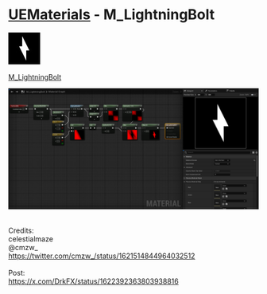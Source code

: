 # <a href="..">UEMaterials</a> - M_LightningBolt
<img src="M_LightningBolt_00.jpeg" width="64px" /><br/>

<a href="../M_LightningBolt.uasset">M_LightningBolt</a><br/>

<img src="M_LightningBolt_01.png" width="640px" /><br/>


<br/>
Credits:<br/>
celestialmaze<br/>
@cmzw_<br/>
<a href="https://twitter.com/cmzw_/status/1621514844964032512">https://twitter.com/cmzw_/status/1621514844964032512</a><br/>
<br/>
Post:<br/>
<a href="https://x.com/DrkFX/status/1622392363803938816">https://x.com/DrkFX/status/1622392363803938816</a><br/>